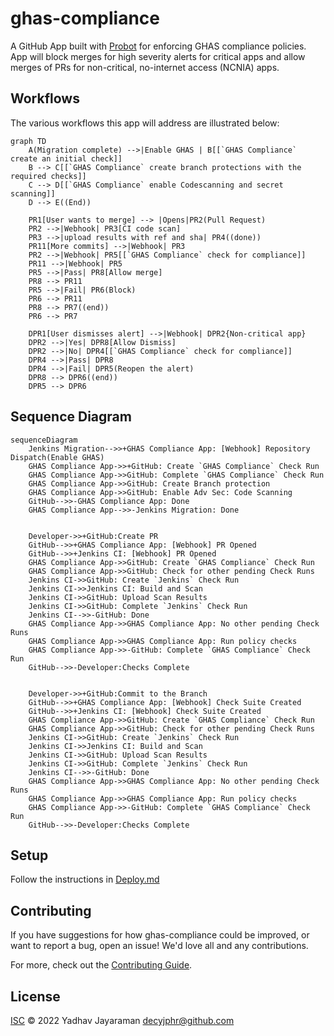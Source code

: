 # ghas-compliance

A GitHub App built with [Probot](https://github.com/probot/probot) for enforcing GHAS compliance policies.  
App will block merges for high severity alerts for critical apps and allow merges of PRs for non-critical, no-internet access (NCNIA) apps.  


## Workflows
The various workflows this app will address are illustrated below:


```mermaid
graph TD
    A(Migration complete) -->|Enable GHAS | B[[`GHAS Compliance` create an initial check]]
    B --> C[[`GHAS Compliance` create branch protections with the required checks]]
    C --> D[[`GHAS Compliance` enable Codescanning and secret scanning]]
    D --> E((End))

    PR1[User wants to merge] --> |Opens|PR2(Pull Request)
    PR2 -->|Webhook| PR3[CI code scan]
    PR3 -->|upload results with ref and sha| PR4((done))
    PR11[More commits] -->|Webhook| PR3
    PR2 -->|Webhook| PR5[[`GHAS Compliance` check for compliance]]
    PR11 -->|Webhook| PR5
    PR5 -->|Pass| PR8[Allow merge]
    PR8 --> PR11
    PR5 -->|Fail| PR6(Block)
    PR6 --> PR11
    PR8 --> PR7((end))
    PR6 --> PR7

    DPR1[User dismisses alert] -->|Webhook| DPR2{Non-critical app}
    DPR2 -->|Yes| DPR8[Allow Dismiss]
    DPR2 -->|No| DPR4[[`GHAS Compliance` check for compliance]]
    DPR4 -->|Pass| DPR8
    DPR4 -->|Fail| DPR5(Reopen the alert)
    DPR8 --> DPR6((end))
    DPR5 --> DPR6
```

## Sequence Diagram

```mermaid
sequenceDiagram
    Jenkins Migration-->>+GHAS Compliance App: [Webhook] Repository Dispatch(Enable GHAS)
    GHAS Compliance App->>+GitHub: Create `GHAS Compliance` Check Run
    GHAS Compliance App->>GitHub: Complete `GHAS Compliance` Check Run
    GHAS Compliance App->>GitHub: Create Branch protection
    GHAS Compliance App->>GitHub: Enable Adv Sec: Code Scanning
    GitHub-->>-GHAS Compliance App: Done
    GHAS Compliance App-->>-Jenkins Migration: Done


    Developer->>+GitHub:Create PR
    GitHub-->>+GHAS Compliance App: [Webhook] PR Opened
    GitHub-->>+Jenkins CI: [Webhook] PR Opened
    GHAS Compliance App->>GitHub: Create `GHAS Compliance` Check Run
    GHAS Compliance App->>GitHub: Check for other pending Check Runs
    Jenkins CI->>GitHub: Create `Jenkins` Check Run
    Jenkins CI->>Jenkins CI: Build and Scan
    Jenkins CI->>GitHub: Upload Scan Results
    Jenkins CI->>GitHub: Complete `Jenkins` Check Run
    Jenkins CI-->>-GitHub: Done
    GHAS Compliance App->>GHAS Compliance App: No other pending Check Runs
    GHAS Compliance App->>GHAS Compliance App: Run policy checks
    GHAS Compliance App->>-GitHub: Complete `GHAS Compliance` Check Run
    GitHub-->>-Developer:Checks Complete


    Developer->>+GitHub:Commit to the Branch
    GitHub-->>+GHAS Compliance App: [Webhook] Check Suite Created
    GitHub-->>+Jenkins CI: [Webhook] Check Suite Created
    GHAS Compliance App->>GitHub: Create `GHAS Compliance` Check Run
    GHAS Compliance App->>GitHub: Check for other pending Check Runs
    Jenkins CI->>GitHub: Create `Jenkins` Check Run
    Jenkins CI->>Jenkins CI: Build and Scan
    Jenkins CI->>GitHub: Upload Scan Results
    Jenkins CI->>GitHub: Complete `Jenkins` Check Run
    Jenkins CI-->>-GitHub: Done
    GHAS Compliance App->>GHAS Compliance App: No other pending Check Runs
    GHAS Compliance App->>GHAS Compliance App: Run policy checks
    GHAS Compliance App->>-GitHub: Complete `GHAS Compliance` Check Run
    GitHub-->>-Developer:Checks Complete
```
## Setup

Follow the instructions in [Deploy.md](docs/deploy.md)

## Contributing

If you have suggestions for how ghas-compliance could be improved, or want to report a bug, open an issue! We'd love all and any contributions.

For more, check out the [Contributing Guide](CONTRIBUTING.md).

## License

[ISC](LICENSE) © 2022 Yadhav Jayaraman <decyjphr@github.com>

